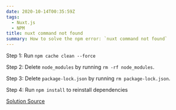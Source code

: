 ```yaml
---
date: 2020-10-14T00:35:59Z
tags:
  - Nuxt.js
  - NPM
title: nuxt command not found
summary: How to solve the npm error: `nuxt command not found`
---
```


Step 1: Run `npm cache clean --force`

Step 2: Delete `node_modules` by running `rm -rf node_modules`. 

Step 3: Delete `package-lock.json` by running `rm package-lock.json`. 

Step 4: Run `npm install` to reinstall dependencies

[Solution Source](https://stackoverflow.com/questions/7167519/should-markdown-preserve-newlines-in-blockquotes)
